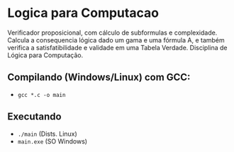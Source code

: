 # Logica para Computacao
Verificador proposicional, com cálculo de subformulas e complexidade. Calcula a consequencia lógica dado um gama e uma fórmula A, e também verifica a  satisfatibilidade e validade em uma Tabela Verdade. Disciplina de Lógica para Computação.

## Compilando (Windows/Linux) com GCC:
- `gcc *.c -o main`

## Executando
- `./main` (Dists. Linux)
- `main.exe` (SO Windows)

